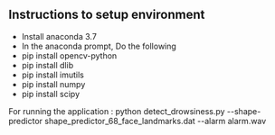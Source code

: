 ## Instructions to setup environment
- Install anaconda 3.7 
- In the anaconda prompt, Do the following 
 - pip install opencv-python 
 - pip install dlib 
 - pip install imutils
 - pip install numpy 
 - pip install scipy 
 

For running the application :
python detect_drowsiness.py --shape-predictor shape_predictor_68_face_landmarks.dat --alarm alarm.wav

